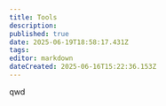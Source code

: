 ```yaml
---
title: Tools
description: 
published: true
date: 2025-06-19T18:58:17.431Z
tags: 
editor: markdown
dateCreated: 2025-06-16T15:22:36.153Z
---
```


qwd